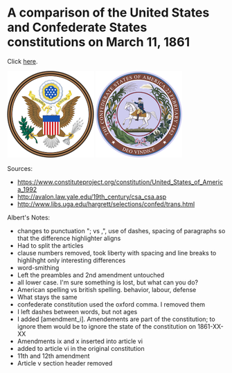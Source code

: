 A comparison of the United States and Confederate States constitutions on March 11, 1861
================

Click [here](https://github.com/rudeboybert/constitution/pull/1/files).

![](united_states_seal.png) ![](confederate_states_seal.png)

Sources:

* <https://www.constituteproject.org/constitution/United_States_of_America_1992>
* <http://avalon.law.yale.edu/19th_century/csa_csa.asp>
* <http://www.libs.uga.edu/hargrett/selections/confed/trans.html>

Albert's Notes:

* changes to punctuation "; vs ,", use of dashes, spacing of paragraphs so that the difference highlighter aligns
* Had to split the articles
* clause numbers removed, took liberty with spacing and line breaks to highlihght only interesting differences
* word-smithing
* Left the preambles and 2nd amendment untouched
* all lower case. I'm sure something is lost, but what can you do?
* American spelling vs british spelling. behavior, labour, defense
* What stays the same
* confederate constitution used the oxford comma. I removed them
* I left dashes between words, but not ages
* I added [amendment_i]. Amendements are part of the constitution; to ignore them would be to ignore the state of the constitution on 1861-XX-XX
* Amendments ix and x inserted into article vi
* added to article vi in the original constitution 
* 11th and 12th amendment
* Article v section header removed
